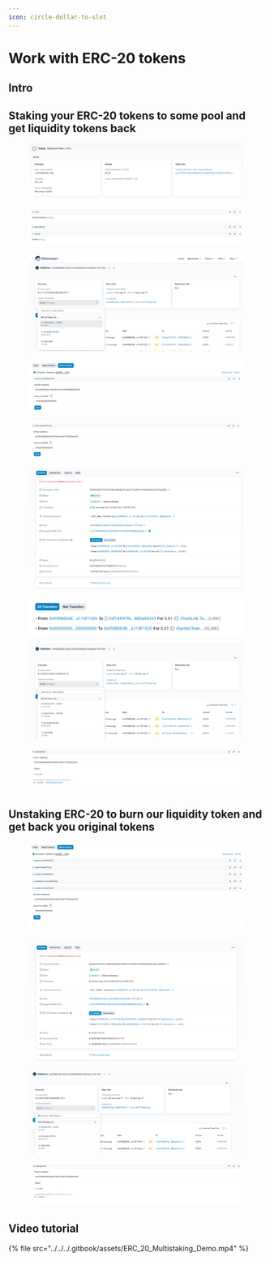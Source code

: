 ```yaml
---
icon: circle-dollar-to-slot
---
```


# Work with ERC-20 tokens

## Intro

## Staking your ERC-20 tokens to some pool and get liquidity tokens back

<figure><img src="../../../.gitbook/assets/image_2024-10-16_23-53-12.png" alt=""><figcaption></figcaption></figure>

<figure><img src="../../../.gitbook/assets/image_2024-10-16_23-57-48 (1).png" alt=""><figcaption></figcaption></figure>

<figure><img src="../../../.gitbook/assets/image_2024-10-17_00-04-34.png" alt=""><figcaption></figcaption></figure>

<figure><img src="../../../.gitbook/assets/image_2024-10-17_00-05-57.png" alt=""><figcaption></figcaption></figure>

<figure><img src="../../../.gitbook/assets/image_2024-10-17_00-11-28.png" alt=""><figcaption></figcaption></figure>

<figure><img src="../../../.gitbook/assets/image_2024-10-17_00-14-16.png" alt=""><figcaption></figcaption></figure>

<figure><img src="../../../.gitbook/assets/image_2024-10-17_00-16-05.png" alt=""><figcaption></figcaption></figure>

<figure><img src="../../../.gitbook/assets/image_2024-10-17_00-17-42.png" alt=""><figcaption></figcaption></figure>

<figure><img src="../../../.gitbook/assets/image_2024-10-17_00-19-18.png" alt=""><figcaption></figcaption></figure>

## Unstaking ERC-20 to burn our liquidity token and get back you original tokens

<figure><img src="../../../.gitbook/assets/image_2024-10-17_00-21-28.png" alt=""><figcaption></figcaption></figure>

<figure><img src="../../../.gitbook/assets/image_2024-10-17_00-23-00 (1).png" alt=""><figcaption></figcaption></figure>

<figure><img src="../../../.gitbook/assets/image_2024-10-17_00-23-35.png" alt=""><figcaption></figcaption></figure>

<figure><img src="../../../.gitbook/assets/image_2024-10-17_00-24-11.png" alt=""><figcaption></figcaption></figure>

## Video tutorial

{% file src="../../../.gitbook/assets/ERC_20_Multistaking_Demo.mp4" %}
